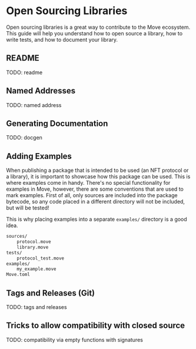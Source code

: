 # Open Sourcing Libraries

Open sourcing libraries is a great way to contribute to the Move ecosystem. This guide will help you
understand how to open source a library, how to write tests, and how to document your library.

## README

TODO: readme

## Named Addresses

TODO: named address

## Generating Documentation

TODO: docgen

## Adding Examples

When publishing a package that is intended to be used (an NFT protocol or a library), it is
important to showcase how this package can be used. This is where examples come in handy. There's no
special functionality for examples in Move, however, there are some conventions that are used to
mark examples. First of all, only sources are included into the package bytecode, so any code placed
in a different directory will not be included, but will be tested!

This is why placing examples into a separate `examples/` directory is a good idea.

```bash
sources/
    protocol.move
    library.move
tests/
    protocol_test.move
examples/
    my_example.move
Move.toml
```

## Tags and Releases (Git)

TODO: tags and releases

## Tricks to allow compatibility with closed source

TODO: compatibility via empty functions with signatures
